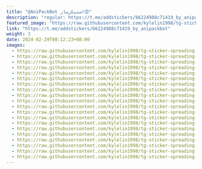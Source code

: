 ```yaml
---
title: "@AniPackBot استیکرساز😍"
description: "regular: https://t.me/addstickers/b6224988c71419_by_anipackbot"
featured_image: "https://raw.githubusercontent.com/kylelin1998/tg-sticker-spreading-worldwide-images/main/img/f2705a28-b19e-4be5-9fb6-518ca7895e30.jpg"
link: "https://t.me/addstickers/b6224988c71419_by_anipackbot"
weight: 3
date: 2024-02-29T08:12:23+08:00
images:
  - https://raw.githubusercontent.com/kylelin1998/tg-sticker-spreading-worldwide-images/main/img/f2705a28-b19e-4be5-9fb6-518ca7895e30.jpg
  - https://raw.githubusercontent.com/kylelin1998/tg-sticker-spreading-worldwide-images/main/img/cb1dd9a9-82fb-4d80-8a67-9c9b3b19a2ac.jpg
  - https://raw.githubusercontent.com/kylelin1998/tg-sticker-spreading-worldwide-images/main/img/852c2c98-e252-4c48-968b-efcf77751e33.jpg
  - https://raw.githubusercontent.com/kylelin1998/tg-sticker-spreading-worldwide-images/main/img/a935b1ed-f650-4583-aab0-c70cf31d4509.jpg
  - https://raw.githubusercontent.com/kylelin1998/tg-sticker-spreading-worldwide-images/main/img/44cd1d74-b32b-4b25-bf98-fd51cf60c154.jpg
  - https://raw.githubusercontent.com/kylelin1998/tg-sticker-spreading-worldwide-images/main/img/5fa41885-48f5-4c15-89d4-ac1e13eb50b1.jpg
  - https://raw.githubusercontent.com/kylelin1998/tg-sticker-spreading-worldwide-images/main/img/2c95d717-35c3-433d-a532-8366d2f06287.jpg
  - https://raw.githubusercontent.com/kylelin1998/tg-sticker-spreading-worldwide-images/main/img/9a6904d8-24c7-40f7-90b7-fff5450dd790.jpg
  - https://raw.githubusercontent.com/kylelin1998/tg-sticker-spreading-worldwide-images/main/img/ce277367-578f-4d2a-8142-b89182b382c9.jpg
  - https://raw.githubusercontent.com/kylelin1998/tg-sticker-spreading-worldwide-images/main/img/530fcf7f-8bb0-46ec-a89c-59d42a4b4b0b.jpg
  - https://raw.githubusercontent.com/kylelin1998/tg-sticker-spreading-worldwide-images/main/img/c0764a4a-f8ef-4ce4-9722-e564fae2d1e5.jpg
  - https://raw.githubusercontent.com/kylelin1998/tg-sticker-spreading-worldwide-images/main/img/3300d093-50fe-41cd-8205-3d2485919e20.jpg
  - https://raw.githubusercontent.com/kylelin1998/tg-sticker-spreading-worldwide-images/main/img/59441e0e-89b9-437d-b747-31adc16c8b73.jpg
  - https://raw.githubusercontent.com/kylelin1998/tg-sticker-spreading-worldwide-images/main/img/078c5e9d-ab8a-4a6d-b1be-e875a01b3e1d.jpg
  - https://raw.githubusercontent.com/kylelin1998/tg-sticker-spreading-worldwide-images/main/img/56e31735-4a3e-4a4b-8c37-588f9fd3b364.jpg
  - https://raw.githubusercontent.com/kylelin1998/tg-sticker-spreading-worldwide-images/main/img/a467ed2d-c3a3-4dab-b32e-13c64559362b.jpg
  - https://raw.githubusercontent.com/kylelin1998/tg-sticker-spreading-worldwide-images/main/img/a907ffed-3d05-42d7-9299-05ef6ad57ae2.jpg
  - https://raw.githubusercontent.com/kylelin1998/tg-sticker-spreading-worldwide-images/main/img/7adc8b72-1e88-4454-a14d-94f80560f990.jpg
  - https://raw.githubusercontent.com/kylelin1998/tg-sticker-spreading-worldwide-images/main/img/356417ca-89d5-4d92-8682-083ad888d570.jpg
  - https://raw.githubusercontent.com/kylelin1998/tg-sticker-spreading-worldwide-images/main/img/2358c78a-741c-4e21-839d-157abdfd12c5.jpg
---
```

